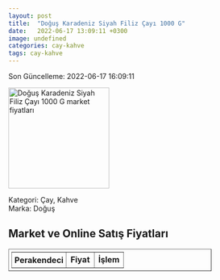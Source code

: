 ```yaml
---
layout: post
title:  "Doğuş Karadeniz Siyah Filiz Çayı 1000 G"
date:   2022-06-17 13:09:11 +0300
image: undefined
categories: cay-kahve
tags: cay-kahve
---
```


Son Güncelleme: 2022-06-17 16:09:11

<img src="undefined" width="200" alt="Doğuş Karadeniz Siyah Filiz Çayı 1000 G market fiyatları" />

Kategori: Çay, Kahve
<br />
Marka: Doğuş

<h2>Market ve Online Satış Fiyatları</h2>

<table border="1" style="padding: 5px;width:80%;">
  <tr>
    <td style="padding: 5px;"><strong>Perakendeci</strong></td>
    <td><strong>Fiyat</strong></td>
    <td><strong>İşlem</strong></td>
  </tr>
  
</table>

